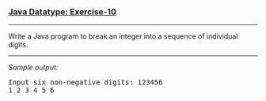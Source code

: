 ### [Java Datatype: Exercise-10](https://www.w3resource.com/java-exercises/datatypes/java-datatype-exercise-10.php)

***
<p>Write a Java program to break an integer into a sequence of individual digits.</p>

***
_Sample output:_
<pre class="output">Input six non-negative digits: 123456                                                                         
1 2 3 4 5 6 
</pre>